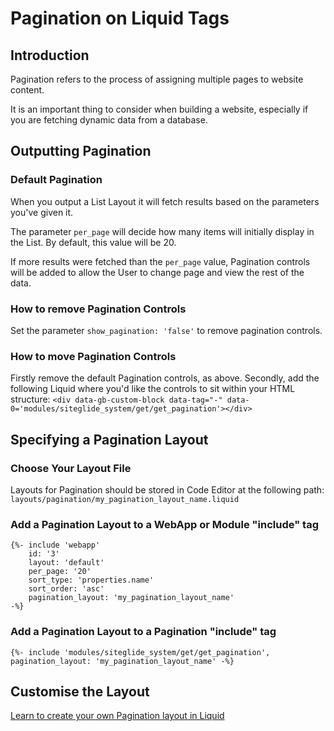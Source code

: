# Pagination on Liquid Tags

## Introduction

Pagination refers to the process of assigning multiple pages to website content.

It is an important thing to consider when building a website, especially if you are fetching dynamic data from a database.

## Outputting Pagination

### Default Pagination

When you output a List Layout it will fetch results based on the parameters you've given it.&#x20;

The parameter `per_page` will decide how many items will initially display in the List. By default, this value will be 20.

&#x20;If more results were fetched than the `per_page` value,  Pagination controls will be added to allow the User to change page and view the rest of the data.

### How to remove Pagination Controls

Set the parameter  `show_pagination: 'false'` to remove pagination controls.

### How to move Pagination Controls

Firstly remove the default Pagination controls, as above.  Secondly, add the following Liquid where you'd like the controls to sit within your HTML structure: `<div data-gb-custom-block data-tag="-" data-0='modules/siteglide_system/get/get_pagination'></div>`

## Specifying a Pagination Layout

### Choose Your Layout File

Layouts for Pagination should be stored in Code Editor at the following path: `layouts/pagination/my_pagination_layout_name.liquid`

### Add a Pagination Layout to a WebApp or Module "include" tag

```liquid
{%- include 'webapp'
    id: '3'
    layout: 'default'
    per_page: '20'
    sort_type: 'properties.name'
    sort_order: 'asc'
    pagination_layout: 'my_pagination_layout_name'
-%}
```

### Add a Pagination Layout to a Pagination "include" tag

```liquid
{%- include 'modules/siteglide_system/get/get_pagination', pagination_layout: 'my_pagination_layout_name' -%}
```

## Customise the Layout

[Learn to create your own Pagination layout in Liquid](pagination-layouts.md)
